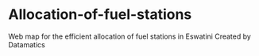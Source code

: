 # Allocation-of-fuel-stations
Web map for the efficient allocation of fuel stations in Eswatini
Created by Datamatics

